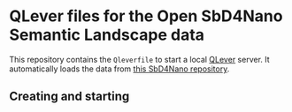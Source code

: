 # QLever files for the Open SbD4Nano Semantic Landscape data

This repository contains the `Qleverfile` to start a local [QLever](https://github.com/ad-freiburg/qlever/) server.
It automatically loads the data from [this SbD4Nano repository](https://github.com/h2020-sbd4nano/sbd-data-landscape-opendata/blob/main/open.ttl).

## Creating and starting


